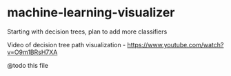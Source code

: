 # machine-learning-visualizer
Starting with decision trees, plan to add more classifiers

Video of decision tree path visualization - https://www.youtube.com/watch?v=O9m1BRsH7XA

@todo this file

